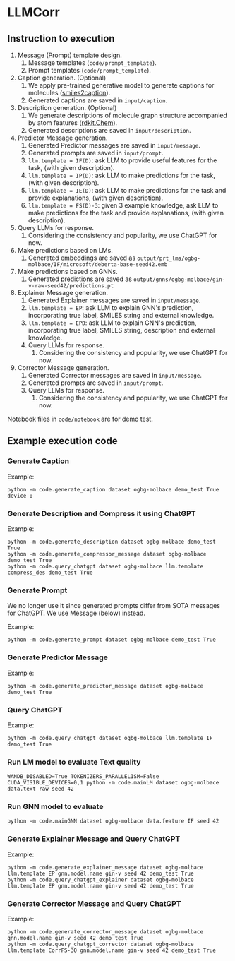 # LLMCorr

## Instruction to execution

1. Message (Prompt) template design.
   1. Message templates (``code/prompt_template``). 
   2. Prompt templates (``code/prompt_template``). 
2. Caption generation. (Optional)
   1. We apply pre-trained generative model to generate captions for molecules ([smiles2caption](https://github.com/blender-nlp/MolT5)).  
   2. Generated captions are saved in ``input/caption``. 
3. Description generation. (Optional)
   1. We generate descriptions of molecule graph structure accompanied by atom features ([rdkit.Chem](https://rdkit.org/docs/source/rdkit.Chem.html)). 
   2. Generated descriptions are saved in ``input/description``.
4. Predictor Message generation. 
   1. Generated Predictor messages are saved in ``input/message``. 
   2. Generated prompts are saved in ``input/prompt``.
   3. ``llm.template = IF(D)``: ask LLM to provide useful features for the task, (with given description).
   4. ``llm.template = IP(D)``: ask LLM to make predictions for the task, (with given description).
   5. ``llm.template = IE(D)``: ask LLM to make predictions for the task and provide explanations, (with given description).
   6. ``llm.template = FS(D)-3``: given 3 example knowledge, ask LLM to make predictions for the task and provide explanations, (with given description).
5. Query LLMs for response.
   1. Considering the consistency and popularity, we use ChatGPT for now. 
6. Make predictions based on LMs.
   1. Generated embeddings are saved as ``output/prt_lms/ogbg-molbace/IF/microsoft/deberta-base-seed42.emb``
7. Make predictions based on GNNs.
   1. Generated predictions are saved as ``output/gnns/ogbg-molbace/gin-v-raw-seed42/predictions.pt``
8. Explainer Message generation. 
   1. Generated Explainer messages are saved in ``input/message``.
   2. ``llm.template = EP``: ask LLM to explain GNN's prediction, incorporating true label, SMILES string and external knowledge.
   3. ``llm.template = EPD``: ask LLM to explain GNN's prediction, incorporating true label, SMILES string, description and external knowledge.
   4. Query LLMs for response.
      1. Considering the consistency and popularity, we use ChatGPT for now. 
9. Corrector Message generation. 
   1. Generated Corrector messages are saved in ``input/message``. 
   2. Generated prompts are saved in ``input/prompt``.
   3. Query LLMs for response.
      1. Considering the consistency and popularity, we use ChatGPT for now.

Notebook files in ``code/notebook`` are for demo test. 

## Example execution code

### Generate Caption

Example: 
```
python -m code.generate_caption dataset ogbg-molbace demo_test True device 0
```

### Generate Description and Compress it using ChatGPT

Example: 
```
python -m code.generate_description dataset ogbg-molbace demo_test True
python -m code.generate_compressor_message dataset ogbg-molbace demo_test True
python -m code.query_chatgpt dataset ogbg-molbace llm.template compress_des demo_test True
```

### Generate Prompt 
We no longer use it since generated prompts differ from SOTA messages for ChatGPT. 
We use Message (below) instead. 

Example: 
```
python -m code.generate_prompt dataset ogbg-molbace demo_test True
```

### Generate Predictor Message

Example: 
```
python -m code.generate_predictor_message dataset ogbg-molbace demo_test True
```

### Query ChatGPT

Example: 
```
python -m code.query_chatgpt dataset ogbg-molbace llm.template IF demo_test True
```

### Run LM model to evaluate Text quality

```
WANDB_DISABLED=True TOKENIZERS_PARALLELISM=False CUDA_VISIBLE_DEVICES=0,1 python -m code.mainLM dataset ogbg-molbace data.text raw seed 42
```

### Run GNN model to evaluate

```
python -m code.mainGNN dataset ogbg-molbace data.feature IF seed 42
```

### Generate Explainer Message and Query ChatGPT

Example:
```
python -m code.generate_explainer_message dataset ogbg-molbace llm.template EP gnn.model.name gin-v seed 42 demo_test True
python -m code.query_chatgpt_explainer dataset ogbg-molbace llm.template EP gnn.model.name gin-v seed 42 demo_test True
```

### Generate Corrector Message and Query ChatGPT

Example: 
```
python -m code.generate_corrector_message dataset ogbg-molbace gnn.model.name gin-v seed 42 demo_test True
python -m code.query_chatgpt_corrector dataset ogbg-molbace llm.template CorrFS-30 gnn.model.name gin-v seed 42 demo_test True
```
